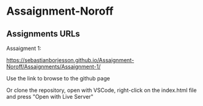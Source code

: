 # Assaignment-Noroff

## Assignments URLs
Assaigment 1: 

https://sebastianborjesson.github.io/Assaignment-Noroff/Assaignments/Assaignment-1/

Use the link to browse to the github page

Or clone the repository, open with VSCode, right-click on the index.html file and press "Open with Live Server"
